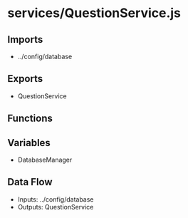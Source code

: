 # services/QuestionService.js

## Imports
- ../config/database

## Exports
- QuestionService

## Functions

## Variables
- DatabaseManager

## Data Flow
- Inputs: ../config/database
- Outputs: QuestionService